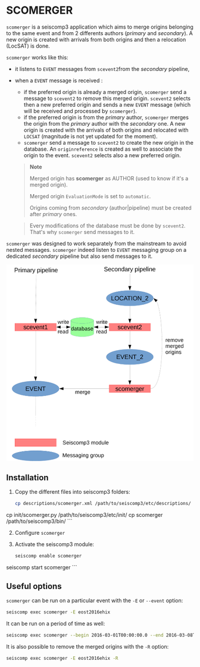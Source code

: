SCOMERGER
=========

`scomerger` is a seiscomp3 application which aims to merge origins belonging
to the same event and from 2 differents authors (*primary* and *secondary*). A
new origin is created with arrivals from both origins and then a relocation
(LocSAT) is done.

`scomerger` works like this:

- it listens to `EVENT` messages from `scevent2`from the *secondary* pipeline,
- when a `EVENT` message is received :

    - if the preferred origin is already a merged origin, `scomerger` send a
	  message to `scevent2` to remove this merged origin. `scevent2` selects then
	  a new preferred origin and sends a new `EVENT` message (which will be
	  received and processed by `scomerger`).
	- if the preferred origin is from the *primary* author, `scomerger` merges
	  the origin from the *primary* author with the *secondary* one. A new
	  origin is created with the arrivals of both origins and relocated with
	  `LOCSAT` (magnitude is not yet updated for the moment).
    - `scomerger` send a message to `scevent2` to create the new origin in the
	  database. An `originreference` is created as well to associate the origin
	  to the event. `scevent2` selects also a new preferred origin.

  > **Note**
  >
  > Merged origin has **scomerger** as AUTHOR (used to know if it's a merged 
  > origin).
  >
  > Merged origin `EvaluationMode` is set to `automatic`.
  >
  > Origins coming from *secondary* (author|pipeline) must be created after
  > *primary* ones.

  > Every modifications of the database must be done by `scevent2`. That's why
  > `scomerger` send messages to it.

`scomerger` was designed to work separately from the mainstream to avoid 
nested messages. `scomerger` indeed listen to `EVENT` messaging group on a 
dedicated *secondary* pipeline but also send messages to it.

![Schéma](docs/schema.png)

Installation
------------

1. Copy the different files into seiscomp3 folders:

    ```bash
    cp descriptions/scomerger.xml /path/to/seiscomp3/etc/descriptions/
cp init/scomerger.py /path/to/seiscomp3/etc/init/
cp scomerger /path/to/seiscomp3/bin/
    ```

2. Configure `scomerger`

3. Activate the seiscomp3 module:

    ```bash
    seiscomp enable scomerger
seiscomp start scomerger
    ```

Useful options
--------------

`scomerger` can be run on a particular event with the `-E` or `--event` option:

```bash
seiscomp exec scomerger -E eost2016ehix
```

It can be run on a period of time as well:

```bash
seiscomp exec scomerger --begin 2016-03-01T00:00:00.0 --end 2016-03-08T00:00:00.0
```

It is also possible to remove the merged origins with the `-R` option:

```bash
seiscomp exec scomerger -E eost2016ehix -R
```
